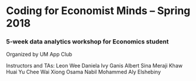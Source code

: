 # Coding for Economist Minds – Spring 2018

### 5-week data analytics workshop for Economics student

Organized by UM App Club

Instructors and TAs:
Leon Wee
Daniela Ivy Ganis Albert
Sina Meraji
Khaw Huai Yu
Chee Wai Xiong
Osama Nabil Mohammed Aly Elshebiny





